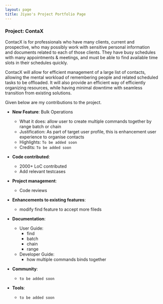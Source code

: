 ```yaml
---
layout: page
title: Jiyao's Project Portfolio Page
---
```


### Project: ContaX

ContacX is for professionals who have many clients, current and prospective, who may possibly work with sensitive personal information and documents related to each of those clients. They have busy schedules with many appointments & meetings, and must be able to find available time slots in their schedules quickly.

ContacX will allow for efficient management of a large list of contacts, allowing the mental workload of remembering people and related scheduled tasks to be offloaded. It will also provide an efficient way of efficiently organizing resources, while having minimal downtime with seamless transition from existing solutions.

Given below are my contributions to the project.

* **New Feature**: Bulk Operations
  * What it does: allow user to create multiple commands together by range batch or chain
  * Justification: As part of target user profile, this is enhancement user experience to organise contacts
  * Highlights: `To be added soon`
  * Credits: `To be added soon`

* **Code contributed**: 
  * 2000+ LoC contributed
  * Add relevant testcases

* **Project management**:
  * Code reviews

* **Enhancements to existing features**:
  * modify find feature to accept more fileds

* **Documentation**:
  * User Guide:
    * find
    * batch
    * chain
    * range
  * Developer Guide:
    * how multiple commands binds together

* **Community**:
  * `to be added soon`

* **Tools**:
  * `to be added soon`
